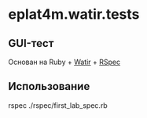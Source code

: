 # eplat4m.watir.tests

## GUI-тест
Основан на Ruby + [Watir](https://watir.com) + [RSpec](http://rspec.info)

## Использование
rspec ./rspec/first_lab_spec.rb

